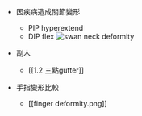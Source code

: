 - 因疾病造成關節變形
	- PIP hyperextend
	- DIP flex
	![swan neck deformity](https://i.pinimg.com/originals/85/a9/c8/85a9c8b78c669078cdc6cda56e9bbc1f.jpg)
- 副木
	- [[1.2 三點gutter]]

- 手指變形比較
	- [[finger deformity.png]]